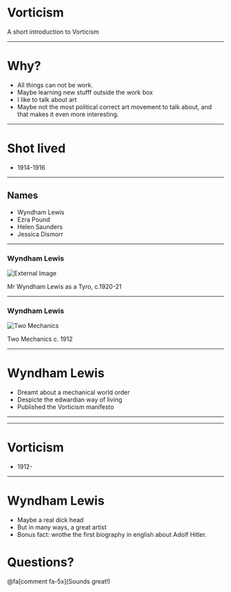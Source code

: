# Vorticism

A short introduction to Vorticism


---
# Why?
- All things can not be work.
- Maybe learning new stufff outside the work box
- I like to talk about art
- Maybe not the most political correct art movement to talk about, and that makes it even more interesting.

---
# Shot lived

- 1914-1916

---
## Names

- Wyndham Lewis
- Ezra Pound
- Helen Saunders
- Jessica Dismorr

---
### Wyndham Lewis
![External Image](http://www.bridgemanimages.com/uploads/e15a81540a59c197cb5df6e8a0b635bcf0997e15.JPG)

Mr Wyndham Lewis as a Tyro, c.1920-21


---
### Wyndham Lewis
![Two Mechanics](http://www.tate.org.uk/art/images/work/T/T00/T00108_10.jpg)

Two Mechanics c. 1912

---
# Wyndham Lewis

- Dreamt about a mechanical world order
- Despicte the edwardian way of living
- Published the Vorticism manifesto
---



---
# Vorticism

- 1912-
---

# Wyndham Lewis

- Maybe a real dick head
- But in many ways, a great artist
- Bonus fact: wrothe the first biography in english about Adolf Hitler.


# Questions?

@fa[comment fa-5x](Sounds great!)
